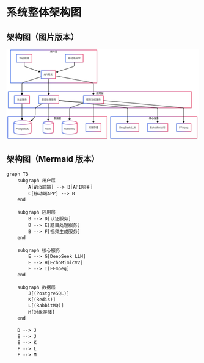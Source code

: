 # 系统整体架构图

## 架构图（图片版本）
![系统整体架构图](system_architecture.png)

## 架构图（Mermaid 版本）
```mermaid
graph TB
    subgraph 用户层
        A[Web前端] --> B[API网关]
        C[移动端APP] --> B
    end

    subgraph 应用层
        B --> D[认证服务]
        B --> E[题目处理服务]
        B --> F[视频生成服务]
    end

    subgraph 核心服务
        E --> G[DeepSeek LLM]
        E --> H[EchoMimicV2]
        F --> I[FFmpeg]
    end

    subgraph 数据层
        J[(PostgreSQL)]
        K[(Redis)]
        L[(RabbitMQ)]
        M[对象存储]
    end

    D --> J
    E --> J
    E --> K
    F --> L
    F --> M
``` 